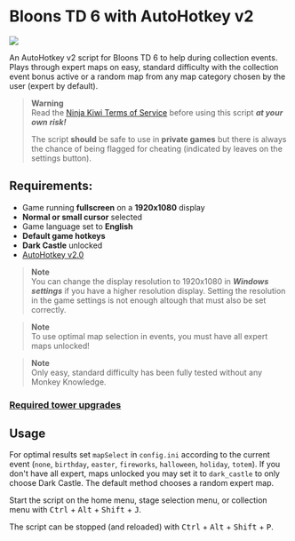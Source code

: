 # Bloons TD 6 with AutoHotkey v2

[![](https://dcbadge.vercel.app/api/server/nzJgMjt)](https://discord.gg/nzJgMjt)

An AutoHotkey v2 script for Bloons TD 6 to help during collection events. Plays through expert maps
on easy, standard difficulty with the collection event bonus active or a random map from any map
category chosen by the user (expert by default).

> **Warning**  
> Read the [Ninja Kiwi Terms of Service](https://ninjakiwi.com/terms) before using this script
> **_at your own risk!_**
>
> The script **should** be safe to use in **private games** but there is always the chance of being
> flagged for cheating (indicated by leaves on the settings button).

## Requirements:
- Game running **fullscreen** on a **1920x1080** display
- **Normal or small cursor** selected
- Game language set to **English**
- **Default game hotkeys**
- **Dark Castle** unlocked
- [AutoHotkey v2.0](https://www.autohotkey.com/)

> **Note**  
> You can change the display resolution to 1920x1080 in **_Windows settings_** if you have a higher
> resolution display. Setting the resolution in the game settings is not enough altough that must
> also be set correctly.

> **Note**  
> To use optimal map selection in events, you must have all expert maps unlocked!

> **Note**  
> Only easy, standard difficulty has been fully tested without any Monkey Knowledge.

### [Required tower upgrades](/docs/required_towers.md)

## Usage
For optimal results set `mapSelect` in `config.ini` according to the current event (`none`,
`birthday`, `easter`, `fireworks`, `halloween`, `holiday`, `totem`). If you don't have all expert,
maps unlocked you may set it to `dark_castle` to only choose Dark Castle. The default method
chooses a random expert map.

Start the script on the home menu, stage selection menu, or collection menu with <kbd>Ctrl</kbd> +
<kbd>Alt</kbd> + <kbd>Shift</kbd> + <kbd>J</kbd>.

The script can be stopped (and reloaded) with <kbd>Ctrl</kbd> + <kbd>Alt</kbd> + <kbd>Shift</kbd> +
<kbd>P</kbd>.
